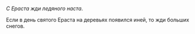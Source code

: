 _С Ераста жди ледяного наста_.

Если в день святого Ераста на деревьях появился иней, то жди больших снегов.